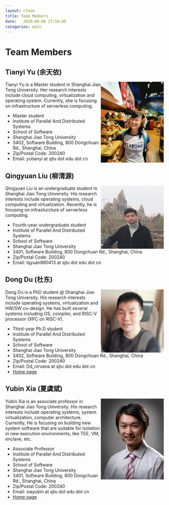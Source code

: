 ```yaml
---
layout: clean 
title: Team Members
date:   2020-08-08 17:50:00
categories: main
---
```


# Team Members 

## Tianyi Yu (余天依)

<img align="right" width="200" height="256" src="../user/sources/images/tianyiyu.jpg"/>

Tianyi Yu is a Master student in Shanghai Jiao Tong University. 
Her research interests include cloud computing, virtualization and operating system. 
Currently, she is focusing on infrastructure of serverless computing.

* Master student
* Institute of Parallel And Distributed Systems
* School of Software
* Shanghai Jiao Tong University
* 3402, Software Building, 800 Dongchuan Rd., Shanghai, China
* Zip/Postal Code: 200240
* Email: yutianyi at sjtu dot edu dot cn

## Qingyuan Liu (柳清源)

<img align="right" width="200" height="200" src="../user/sources/images/qingyuanliu.jpg"/>

Qingyuan Liu is an undergraduate student in Shanghai Jiao Tong University. 
His research interests include operating systems, cloud computing and virtualization. 
Recently, he is focusing on infrasturcture of serverless computing.

-  Fourth-year undergraduate student
-  Institute of Parallel And Distributed Systems
-  School of Software
-  Shanghai Jiao Tong University
-  3401, Software Building, 800 Dongchuan Rd., Shanghai, China
-  Zip/Postal Code: 200240
-  Email: lqyuan980413 at sjtu dot edu dot cn



## Dong Du (杜东) 

<img align="right" width="200" height="200" src="../user/sources/images/dongdu_random.jpg"/>


Dong Du is a PhD student @ Shanghai Jiao Tong University. His research interests include operating systems, virtualization and HW/SW co-design. 
He has built several systems including OS, compiler, and RISC-V processor (XPC on RISC-V).


  * Third-year Ph.D student
  * Institute of Parallel And Distributed Systems 
  * School of Software 
  * Shanghai Jiao Tong University 
  * 3402, Software Building, 800 Dongchuan Rd., Shanghai, China 
  * Zip/Postal Code: 200240 
  * Email: Dd_nirvana at sjtu dot edu dot cn
  * [Home page](http://dongd.info)



## Yubin Xia (夏虞斌) 

<img align="right" width="200" height="256" src="../user/sources/images/xyb-small.jpg"/>


Yubin Xia is an associate professor in Shanghai Jiao Tong University. His research interests include operating systems, system virtualization, computer architecture. Currently, He is focusing on building new system software that are suitable for isolation in new execution environments, like TEE, VM, enclave, etc.


  * Associate Professor 
  * Institute of Parallel And Distributed Systems 
  * School of Software 
  * Shanghai Jiao Tong University 
  * 3401, Software Building, 800 Dongchuan Rd., Shanghai, China 
  * Zip/Postal Code: 200240 
  * Email: xiayubin at sjtu dot edu dot cn
  * [Home page](http://ipads.se.sjtu.edu.cn/zh/pub/members/yubin_xia/)
